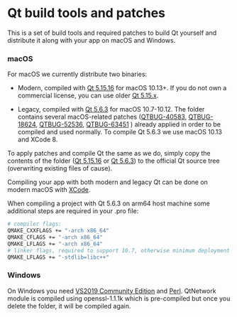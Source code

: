 # Qt build tools and patches

This is a set of build tools and required patches to build Qt yourself and distribute it along with your app on macOS and Windows.

### macOS

For macOS we currently distribute two binaries:

- Modern, compiled with [Qt 5.15.16](5.15.16) for macOS 10.13+. If you do not own a commercial license, you can use older [Qt 5.15.x](https://crystalidea.com/blog/qt-5-15-lts-commercial-source-code).

- Legacy, compiled with [Qt 5.6.3](5.6.3) for macOS 10.7-10.12. The folder contains several macOS-related patches ([QTBUG-40583](https://bugreports.qt.io/browse/QTBUG-40583), [QTBUG-18624](https://bugreports.qt.io/browse/QTBUG-18624), [QTBUG-52536](https://bugreports.qt.io/browse/QTBUG-52536), [QTBUG-63451](https://bugreports.qt.io/browse/QTBUG-63451) ) already applied in order to be compiled and used normally. To compile Qt 5.6.3 we use macOS 10.13 and XCode 8.

To apply patches and compile Qt the same as we do, simply copy the contents of the folder ([Qt 5.15.16](5.15.16) or [Qt 5.6.3](5.6.3)) to the official Qt source tree (overwriting existing files of cause).

Compiling your app with both modern and legacy Qt can be done on modern macOS with [XCode](https://apps.apple.com/us/app/xcode/id497799835?mt=12).

When compiling a project with Qt 5.6.3 on arm64 host machine some additional steps are required in your .pro file:

```bash
# compiler flags:
QMAKE_CXXFLAGS += "-arch x86_64"
QMAKE_CFLAGS += "-arch x86_64"
QMAKE_LFLAGS += "-arch x86_64"
# linker flags, required to support 10.7, otherwise minimum deployment target is 10.9
QMAKE_LFLAGS += "-stdlib=libc++"
```

### Windows

On Windows you need [VS2019 Community Edition](https://visualstudio.microsoft.com/downloads/) and [Perl](https://strawberryperl.com/). QtNetwork module is compiled using openssl-1.1.1k which is pre-compiled but once you delete the folder, it will be compiled again.
